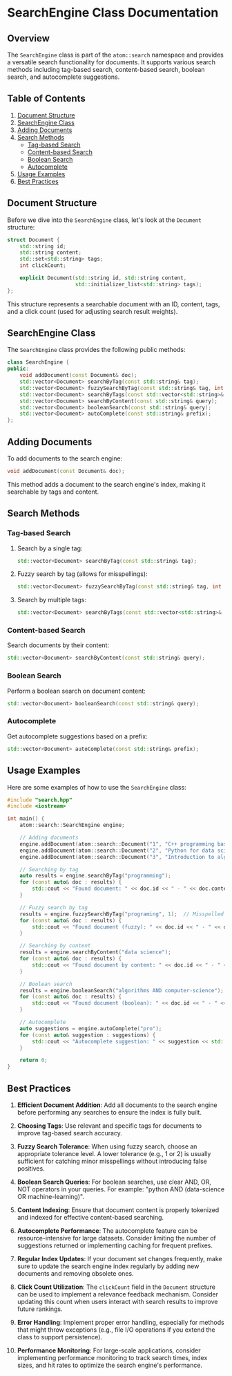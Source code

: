 # SearchEngine Class Documentation

## Overview

The `SearchEngine` class is part of the `atom::search` namespace and provides a versatile search functionality for documents. It supports various search methods including tag-based search, content-based search, boolean search, and autocomplete suggestions.

## Table of Contents

1. [Document Structure](#document-structure)
2. [SearchEngine Class](#searchengine-class)
3. [Adding Documents](#adding-documents)
4. [Search Methods](#search-methods)
   - [Tag-based Search](#tag-based-search)
   - [Content-based Search](#content-based-search)
   - [Boolean Search](#boolean-search)
   - [Autocomplete](#autocomplete)
5. [Usage Examples](#usage-examples)
6. [Best Practices](#best-practices)

## Document Structure

Before we dive into the `SearchEngine` class, let's look at the `Document` structure:

```cpp
struct Document {
    std::string id;
    std::string content;
    std::set<std::string> tags;
    int clickCount;

    explicit Document(std::string id, std::string content,
                      std::initializer_list<std::string> tags);
};
```

This structure represents a searchable document with an ID, content, tags, and a click count (used for adjusting search result weights).

## SearchEngine Class

The `SearchEngine` class provides the following public methods:

```cpp
class SearchEngine {
public:
    void addDocument(const Document& doc);
    std::vector<Document> searchByTag(const std::string& tag);
    std::vector<Document> fuzzySearchByTag(const std::string& tag, int tolerance);
    std::vector<Document> searchByTags(const std::vector<std::string>& tags);
    std::vector<Document> searchByContent(const std::string& query);
    std::vector<Document> booleanSearch(const std::string& query);
    std::vector<Document> autoComplete(const std::string& prefix);
};
```

## Adding Documents

To add documents to the search engine:

```cpp
void addDocument(const Document& doc);
```

This method adds a document to the search engine's index, making it searchable by tags and content.

## Search Methods

### Tag-based Search

1. Search by a single tag:

   ```cpp
   std::vector<Document> searchByTag(const std::string& tag);
   ```

2. Fuzzy search by tag (allows for misspellings):

   ```cpp
   std::vector<Document> fuzzySearchByTag(const std::string& tag, int tolerance);
   ```

3. Search by multiple tags:
   ```cpp
   std::vector<Document> searchByTags(const std::vector<std::string>& tags);
   ```

### Content-based Search

Search documents by their content:

```cpp
std::vector<Document> searchByContent(const std::string& query);
```

### Boolean Search

Perform a boolean search on document content:

```cpp
std::vector<Document> booleanSearch(const std::string& query);
```

### Autocomplete

Get autocomplete suggestions based on a prefix:

```cpp
std::vector<Document> autoComplete(const std::string& prefix);
```

## Usage Examples

Here are some examples of how to use the `SearchEngine` class:

```cpp
#include "search.hpp"
#include <iostream>

int main() {
    atom::search::SearchEngine engine;

    // Adding documents
    engine.addDocument(atom::search::Document("1", "C++ programming basics", {"programming", "cpp"}));
    engine.addDocument(atom::search::Document("2", "Python for data science", {"programming", "python", "data-science"}));
    engine.addDocument(atom::search::Document("3", "Introduction to algorithms", {"algorithms", "computer-science"}));

    // Searching by tag
    auto results = engine.searchByTag("programming");
    for (const auto& doc : results) {
        std::cout << "Found document: " << doc.id << " - " << doc.content << std::endl;
    }

    // Fuzzy search by tag
    results = engine.fuzzySearchByTag("programing", 1);  // Misspelled "programming"
    for (const auto& doc : results) {
        std::cout << "Found document (fuzzy): " << doc.id << " - " << doc.content << std::endl;
    }

    // Searching by content
    results = engine.searchByContent("data science");
    for (const auto& doc : results) {
        std::cout << "Found document by content: " << doc.id << " - " << doc.content << std::endl;
    }

    // Boolean search
    results = engine.booleanSearch("algorithms AND computer-science");
    for (const auto& doc : results) {
        std::cout << "Found document (boolean): " << doc.id << " - " << doc.content << std::endl;
    }

    // Autocomplete
    auto suggestions = engine.autoComplete("pro");
    for (const auto& suggestion : suggestions) {
        std::cout << "Autocomplete suggestion: " << suggestion << std::endl;
    }

    return 0;
}
```

## Best Practices

1. **Efficient Document Addition**: Add all documents to the search engine before performing any searches to ensure the index is fully built.

2. **Choosing Tags**: Use relevant and specific tags for documents to improve tag-based search accuracy.

3. **Fuzzy Search Tolerance**: When using fuzzy search, choose an appropriate tolerance level. A lower tolerance (e.g., 1 or 2) is usually sufficient for catching minor misspellings without introducing false positives.

4. **Boolean Search Queries**: For boolean searches, use clear AND, OR, NOT operators in your queries. For example: "python AND (data-science OR machine-learning)".

5. **Content Indexing**: Ensure that document content is properly tokenized and indexed for effective content-based searching.

6. **Autocomplete Performance**: The autocomplete feature can be resource-intensive for large datasets. Consider limiting the number of suggestions returned or implementing caching for frequent prefixes.

7. **Regular Index Updates**: If your document set changes frequently, make sure to update the search engine index regularly by adding new documents and removing obsolete ones.

8. **Click Count Utilization**: The `clickCount` field in the `Document` structure can be used to implement a relevance feedback mechanism. Consider updating this count when users interact with search results to improve future rankings.

9. **Error Handling**: Implement proper error handling, especially for methods that might throw exceptions (e.g., file I/O operations if you extend the class to support persistence).

10. **Performance Monitoring**: For large-scale applications, consider implementing performance monitoring to track search times, index sizes, and hit rates to optimize the search engine's performance.
